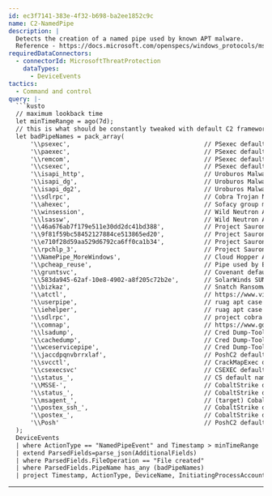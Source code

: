 ```yaml
---
id: ec3f7141-383e-4f32-b698-ba2ee1852c9c
name: C2-NamedPipe
description: |
  Detects the creation of a named pipe used by known APT malware.
  Reference - https://docs.microsoft.com/openspecs/windows_protocols/ms-wpo/4de75e21-36fd-440a-859b-75accc74487c
requiredDataConnectors:
  - connectorId: MicrosoftThreatProtection
    dataTypes:
      - DeviceEvents
tactics:
  - Command and control
query: |-
  ```kusto
  // maximum lookback time
  let minTimeRange = ago(7d);
  // this is what should be constantly tweaked with default C2 framework names, search uses has_any (wildcard)
  let badPipeNames = pack_array(
      '\\psexec',                                     // PSexec default pipe
      '\\paexec',                                     // PSexec default pipe
      '\\remcom',                                     // PSexec default pipe
      '\\csexec',                                     // PSexec default pipe
      '\\isapi_http',                                 // Uroburos Malware Named Pipe
      '\\isapi_dg',                                   // Uroburos Malware Named Pipe
      '\\isapi_dg2',                                  // Uroburos Malware Named Pipe
      '\\sdlrpc',                                     // Cobra Trojan Named Pipe http://goo.gl/8rOZUX
      '\\ahexec',                                     // Sofacy group malware
      '\\winsession',                                 // Wild Neutron APT malware https://goo.gl/pivRZJ
      '\\lsassw',                                     // Wild Neutron APT malware https://goo.gl/pivRZJ
      '\\46a676ab7f179e511e30dd2dc41bd388',           // Project Sauron https://goo.gl/eFoP4A
      '\\9f81f59bc58452127884ce513865ed20',           // Project Sauron https://goo.gl/eFoP4A
      '\\e710f28d59aa529d6792ca6ff0ca1b34',           // Project Sauron https://goo.gl/eFoP4A
      '\\rpchlp_3',                                   // Project Sauron https://goo.gl/eFoP4A - Technical Analysis Input
      '\\NamePipe_MoreWindows',                       // Cloud Hopper Annex B https://www.pwc.co.uk/cyber-security/pdf/cloud-hopper-annex-b-final.pdf, US-CERT Alert - RedLeaves https://www.us-cert.gov/ncas/alerts/TA17-117A
      '\\pcheap_reuse',                               // Pipe used by Equation Group malware 77486bb828dba77099785feda0ca1d4f33ad0d39b672190079c508b3feb21fb0
      '\\gruntsvc',                                   // Covenant default named pipe
      '\\583da945-62af-10e8-4902-a8f205c72b2e',       // SolarWinds SUNBURST malware report https://www.fireeye.com/blog/threat-research/2020/12/evasive-attacker-leverages-solarwinds-supply-chain-compromises-with-sunburst-backdoor.html
      '\\bizkaz',                                     // Snatch Ransomware https://thedfirreport.com/2020/06/21/snatch-ransomware/
      '\\atctl',                                      // https://www.virustotal.com/#/file/a4ddb2664a6c87a1d3c5da5a5a32a5df9a0b0c8f2e951811bd1ec1d44d42ccf1/detection
      '\\userpipe',                                   // ruag apt case
      '\\iehelper',                                   // ruag apt case
      '\\sdlrpc',                                     // project cobra https://www.gdatasoftware.com/blog/2015/01/23926-analysis-of-project-cobra
      '\\comnap',                                     // https://www.gdatasoftware.com/blog/2015/01/23926-analysis-of-project-cobra
      '\\lsadump',                                    // Cred Dump-Tools Named Pipes
      '\\cachedump',                                  // Cred Dump-Tools Named Pipes
      '\\wceservicepipe',                             // Cred Dump-Tools Named Pipes
      '\\jaccdpqnvbrrxlaf',                           // PoshC2 default named pipe
      '\\svcctl',                                     // CrackMapExec default named pipe
      '\\csexecsvc'                                   // CSEXEC default named pipe
      '\\status_',                                    // CS default named pipes https://github.com/Neo23x0/sigma/issues/253
      '\\MSSE-',                                      // CobaltStrike default named pipe
      '\\status_',                                    // CobaltStrike default named pipe
      '\\msagent_',                                   // (target) CobaltStrike default named pipe
      '\\postex_ssh_',                                // CobaltStrike default named pipe
      '\\postex_',                                    // CobaltStrike default named pipe
      '\\Posh'                                        // PoshC2 default named pipe
  );
  DeviceEvents
  | where ActionType == "NamedPipeEvent" and Timestamp > minTimeRange
  | extend ParsedFields=parse_json(AdditionalFields)
  | where ParsedFields.FileOperation == "File created"
  | where ParsedFields.PipeName has_any (badPipeNames)
  | project Timestamp, ActionType, DeviceName, InitiatingProcessAccountDomain, InitiatingProcessAccountName, InitiatingProcessFolderPath, InitiatingProcessCommandLine, ParsedFields.FileOperation, ParsedFields.PipeName
  ```
---
```


